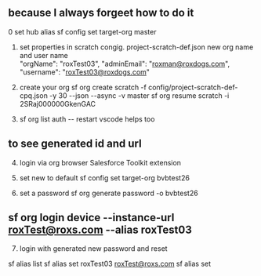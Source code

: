 
## because I always forgeet how to do it



0 set hub alias 
   sf config set target-org master

1. set properties in scratch congig. 
    project-scratch-def.json
    new org name and user name    
    "orgName": "roxTest03",
    "adminEmail": "roxman@roxdogs.com",
    "username": "roxTest03@roxdogs.com"


2. create your org
  sf org create scratch -f config/project-scratch-def-cpq.json -y 30   --json --async -v master
  sf org resume scratch -i  2SRaj000000GkenGAC
 

3.  sf org list auth 
   -- restart vscode helps too
  ## to see generated id and url

4. login via org  browser
    Salesforce Toolkit extension

5. set new to default 
 sf config set target-org bvbtest26

6. set a password
  sf org generate password -o bvbtest26

 ## sf org login device --instance-url   roxTest@roxs.com --alias roxTest03

7.  login with generated new password and reset 



sf alias list
sf alias set roxTest03  roxTest@roxs.com 
sf alias set


 